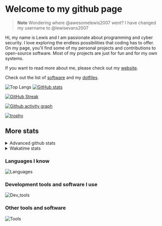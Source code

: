 # Welcome to my github page

> **Note**
> Wondering where @awesomelewis2007 went? I have changed my username to @lewisevans2007

Hi, my name is Lewis and I am passionate about programming and cyber security. I love exploring the endless possibilities that coding has to offer. On my page, you'll find some of my personal projects and contributions to open-source software. Most of my projects are just for fun and for my own systems.

If you want to read more about me, please check out my [website](https://lewisevans2007.github.io/).

Check out the list of [software](https://github.com/lewisevans2007/lewisevans2007/blob/master/software.md) and my [dotfiles](https://github.com/lewisevans2007/dotfiles).

![Top Langs](https://github-readme-stats.vercel.app/api/top-langs/?username=lewisevans2007&hide=html,css,jupyter%20notebook&langs_count=10&layout=donut&theme=transparent&exclude_repo=GPT-code-repository,Obsidian_vault,Apple-PowerManagement,Apple-Security,CMake,qemu,swift,tcpdump,xnu)
[![GitHub stats](https://github-readme-stats.vercel.app/api?username=lewisevans2007&show_icons=true&theme=transparent)](https://github.com/anuraghazra/github-readme-stats)

[![GitHub Streak](https://streak-stats.demolab.com?user=lewisevans2007&theme=transparent)](https://git.io/streak-stats)

[![Github activity graph](https://github-readme-activity-graph.vercel.app/graph?username=lewisevans2007&theme=github-compact&area=true)](https://github.com/ashutosh00710/github-readme-activity-graph)

[![trophy](https://github-profile-trophy.vercel.app/?username=lewisevans2007&theme=darkhub)](https://github.com/ryo-ma/github-profile-trophy)

## More stats
<details close>
<summary>Advanced github stats</summary>
<br>
  
![Metrics](https://raw.githubusercontent.com/lewisevans2007/lewisevans2007/master/github-metrics.svg)
  
</details>

<details close>
<summary>Wakatime stats</summary>
<br>

<!--START_SECTION:waka-->

```txt
Python        2 hrs 44 mins   █████████░░░░░░░░░░░░░░░░   35.34 %
Other         1 hr 37 mins    █████▒░░░░░░░░░░░░░░░░░░░   20.91 %
Text          34 mins         ██░░░░░░░░░░░░░░░░░░░░░░░   07.51 %
HTML          34 mins         ██░░░░░░░░░░░░░░░░░░░░░░░   07.34 %
Docker        27 mins         █▒░░░░░░░░░░░░░░░░░░░░░░░   05.91 %
C             22 mins         █▒░░░░░░░░░░░░░░░░░░░░░░░   04.79 %
JSON          18 mins         █░░░░░░░░░░░░░░░░░░░░░░░░   04.02 %
Markdown      15 mins         █░░░░░░░░░░░░░░░░░░░░░░░░   03.35 %
fish          12 mins         ▓░░░░░░░░░░░░░░░░░░░░░░░░   02.63 %
Makefile      10 mins         ▓░░░░░░░░░░░░░░░░░░░░░░░░   02.22 %
Bash          10 mins         ▓░░░░░░░░░░░░░░░░░░░░░░░░   02.15 %
CSS           5 mins          ▒░░░░░░░░░░░░░░░░░░░░░░░░   01.16 %
Objective-C   4 mins          ▒░░░░░░░░░░░░░░░░░░░░░░░░   00.98 %
Vim Script    3 mins          ▒░░░░░░░░░░░░░░░░░░░░░░░░   00.71 %
Git Config    2 mins          ░░░░░░░░░░░░░░░░░░░░░░░░░   00.59 %
```

<!--END_SECTION:waka-->
</details>

### Languages I know
![Languages](https://skillicons.dev/icons?i=python,cpp,cs,c,javascript,nodejs,dotnet,bash,css,html,rust)
### Development tools and software I use
![Dev_tools](https://skillicons.dev/icons?i=git,docker,github,googlecloud,vscode,visualstudio,raspberrypi,linux,powershell,replit)
### Other tools and software
![Tools](https://skillicons.dev/icons?i=blender,ps,pr,ai,xd,figma)
